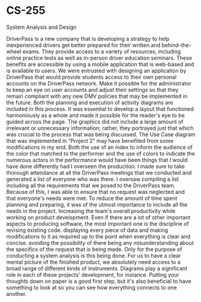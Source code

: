 # CS-255
System Analysis and Design

DriverPass is a new company that is developing a strategy to help inexperienced drivers get better prepared for their written and behind-the-wheel exams. They provide access to a variety of resources, including online practice tests as well as in-person driver education seminars. These benefits are accessible by using a mobile application that is web-based and is available to users. We were entrusted with designing an application by DriverPass that would provide students access to their own personal accounts on the DriverPass network. Make it possible for the administrator to keep an eye on user accounts and adjust their settings so that they remain compliant with any new DMV policies that may be implemented in the future.
Both the planning and execution of activity diagrams are included in this process. It was essential to develop a layout that functioned harmoniously as a whole and made it possible for the reader's eye to be guided across the page. The graphics did not include a large amount of irrelevant or unnecessary information; rather, they portrayed just that which was crucial to the process that was being discussed.
The Use Case diagram that was implemented in “Project 2” may have benefited from some modifications in my end. Both the use of an index to inform the audience of the color that matched to the performer and the use of colors to indicate the numerous actors in the performance would have been things that I would have done differently had I overseen the production.
I made sure to take thorough attendance at all the DriverPass meetings that we conducted and generated a list of everyone who was there. I oversaw compiling a list including all the requirements that we posed to the DriverPass team. Because of this, I was able to ensure that no request was neglected and that everyone's needs were met. To reduce the amount of time spent planning and preparing, it was of the utmost importance to include all the needs in the project. Increasing the team's overall productivity while working on product development.
Even if there are a lot of other important aspects to producing software, the most important one is the discipline of revising existing code. displaying every piece of data and making modifications to it as required up to the point when everything is clear and concise. avoiding the possibility of there being any misunderstanding about the specifics of the request that is being made. Only for the purpose of conducting a system analysis is this being done. For us to have a clear mental picture of the finished product, we absolutely need access to a broad range of different kinds of instruments. Diagrams play a significant role in each of these projects' development, for instance. Putting your thoughts down on paper is a good first step, but it's also beneficial to have something to look at so you can see how everything connects to one another.

